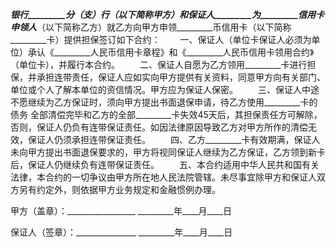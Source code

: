 
 


_________银行_________分（支）行（以下简称甲方）和保证人_________为_________信用卡申领人_________（以下简称乙方）就乙方向甲方申领_________币信用卡（以下简称_________卡）提供担保签订如下合约： 　　一、保证人（单位卡保证人必须为单位）承认《_________人民币信用卡章程》和《_________人民币信用卡领用合约》（单位卡），并履行本合约。
　　二、保证人自愿为乙方领用_________卡进行担保，并承担连带责任，保证人应如实向甲方提供有关资料，同意甲方向有关部门、单位或个人了解本单位的资信情况。甲方应为保证人保密。
　　三、保证人中途不愿继续为乙方保证时，须向甲方提出书面退保申请，待乙方使用_________卡的
债务
全部清偿完毕和乙方的全部_________卡失效45天后，其担保责任方可解除，否则，保证人仍负有连带保证责任。如因法律原因导致乙方对甲方所作的清偿无效，保证人仍须承担连带保证责任。
　　四、乙方_________卡有效期满，保证人未向甲方提出书面退保要求的，甲方将视同保证人继续为乙方保证，乙方领到新卡后，保证人仍继续负有连带保证责任。
　　五、本合约适用中华人民共和国有关法律，本合约的一切争议由甲方所在地人民法院管辖。未尽事宜除甲方和保证人双方另有约定外，则依据甲方业务规定和金融惯例办理。

甲方（盖章）：_________________
_________年____月____日
 
保证人（签章）：_______________
_________年____月____日

 


 

 
 
 
 
 
  


  
 

  


  


  
 
 
 
 

